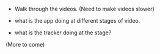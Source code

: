 - Walk through the videos. (Need to make videos slower)

- what is the app doing at different stages of video.

- what is the tracker doing at the stage?

(More to come)
